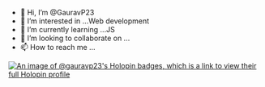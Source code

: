 - 👋 Hi, I’m @GauravP23
- 👀 I’m interested in ...Web development
- 🌱 I’m currently learning ...JS
- 💞️ I’m looking to collaborate on ...
- 📫 How to reach me ...

<!---
GauravP23/GauravP23 is a ✨ special ✨ repository because its `README.md` (this file) appears on your GitHub profile.
You can click the Preview link to take a look at your changes.
--->

[![An image of @gauravp23's Holopin badges, which is a link to view their full Holopin profile](https://holopin.me/gauravp23)](https://holopin.io/@gauravp23)
